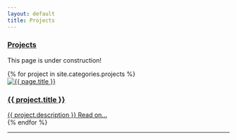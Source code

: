 ```yaml
---
layout: default
title: Projects
---
```




<div class="container">
<div class="row">
<div class="col-sm-12">
<div class="panel panel-default">
  <div class="panel-heading">
    <h3 class="panel-title"><a href="{{ site.url }}/projects">Projects</a></h3>
  </div></div></div>
<p class="important">
This page is under construction!
</p>
    {% for project in site.categories.projects %}
    <div class="col-md-6">   
    <div class="project-teaser">
      <a href="{{ project.url }}">
	<img src="/images/{{ project.image.teaser }}" class="project-teaser-image" alt="{{ page.title }}" itemprop="image">
      </a>
    <h3 class="project-title">
      <a href="{{ project.url }}">
        {{ project.title }}
      </a>
    </h3></a>
      <a href="{{ project.url }}" class="small-link primary-link" target="_blank"> {{ project.description }} <i class="fa fa-external-link"></i></a>
      <a href="{{ project.url }}" class="small-link">Read on...</a>
    </div></div>
  {% endfor %}


<hr>


</div>
</div>
